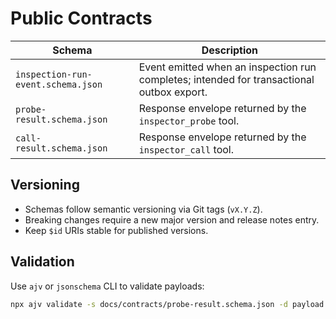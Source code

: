 # Public Contracts

| Schema | Description |
| --- | --- |
| `inspection-run-event.schema.json` | Event emitted when an inspection run completes; intended for transactional outbox export. |
| `probe-result.schema.json` | Response envelope returned by the `inspector_probe` tool. |
| `call-result.schema.json` | Response envelope returned by the `inspector_call` tool. |

## Versioning
- Schemas follow semantic versioning via Git tags (`vX.Y.Z`).
- Breaking changes require a new major version and release notes entry.
- Keep `$id` URIs stable for published versions.

## Validation
Use `ajv` or `jsonschema` CLI to validate payloads:
```bash
npx ajv validate -s docs/contracts/probe-result.schema.json -d payload.json
```
